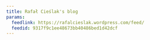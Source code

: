 ```yaml
---
title: Rafał Cieślak's blog
params:
  feedlink: https://rafalcieslak.wordpress.com/feed/
  feedid: 9317f9c1ee48673bb40486bed1d42dcf
---
```

